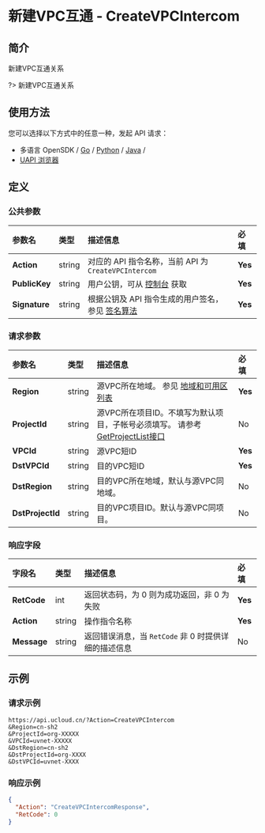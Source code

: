 # 新建VPC互通 - CreateVPCIntercom

## 简介

新建VPC互通关系

?> 新建VPC互通关系




## 使用方法

您可以选择以下方式中的任意一种，发起 API 请求：
- 多语言 OpenSDK / [Go](https://github.com/ucloud/ucloud-sdk-go) / [Python](https://github.com/ucloud/ucloud-sdk-python3) / [Java](https://github.com/ucloud/ucloud-sdk-java) /
- [UAPI 浏览器](https://console.ucloud.cn/uapi/detail?id=CreateVPCIntercom)


## 定义

### 公共参数

| 参数名 | 类型 | 描述信息 | 必填 |
|:---|:---|:---|:---|
| **Action**     | string  | 对应的 API 指令名称，当前 API 为 `CreateVPCIntercom`                        | **Yes** |
| **PublicKey**  | string  | 用户公钥，可从 [控制台](https://console.ucloud.cn/uapi/apikey) 获取                                             | **Yes** |
| **Signature**  | string  | 根据公钥及 API 指令生成的用户签名，参见 [签名算法](api/summary/signature.md)  | **Yes** |

### 请求参数

| 参数名 | 类型 | 描述信息 | 必填 |
|:---|:---|:---|:---|
| **Region** | string | 源VPC所在地域。 参见 [地域和可用区列表](api/summary/regionlist) |**Yes**|
| **ProjectId** | string | 源VPC所在项目ID。不填写为默认项目，子帐号必须填写。 请参考[GetProjectList接口](api/summary/get_project_list) |No|
| **VPCId** | string | 源VPC短ID |**Yes**|
| **DstVPCId** | string | 目的VPC短ID |**Yes**|
| **DstRegion** | string | 目的VPC所在地域，默认与源VPC同地域。 |No|
| **DstProjectId** | string | 目的VPC项目ID。默认与源VPC同项目。 |No|

### 响应字段

| 字段名 | 类型 | 描述信息 | 必填 |
|:---|:---|:---|:---|
| **RetCode** | int | 返回状态码，为 0 则为成功返回，非 0 为失败 |**Yes**|
| **Action** | string | 操作指令名称 |**Yes**|
| **Message** | string | 返回错误消息，当 `RetCode` 非 0 时提供详细的描述信息 |No|




## 示例

### 请求示例
    
```
https://api.ucloud.cn/?Action=CreateVPCIntercom
&Region=cn-sh2
&ProjectId=org-XXXXX
&VPCId=uvnet-XXXXX
&DstRegion=cn-sh2
&DstProjectId=org-XXXX
&DstVPCId=uvnet-XXXX
```

### 响应示例
    
```json
{
  "Action": "CreateVPCIntercomResponse",
  "RetCode": 0
}
```





